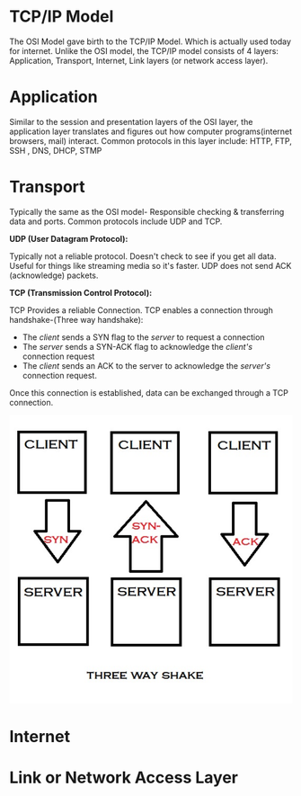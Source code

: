 # TCP/IP Model

The OSI Model gave birth to the TCP/IP Model. Which is actually used today for internet. Unlike the OSI model, the TCP/IP model consists of 4 layers: Application, Transport, Internet, Link layers (or network access layer).


# Application

Similar to the session and presentation layers of the OSI layer, the application layer translates and figures out how computer programs(internet browsers, mail) interact. Common protocols in this layer include: HTTP, FTP, SSH , DNS, DHCP, STMP

# Transport

Typically the  same as the OSI model- Responsible checking & transferring data and ports.  Common protocols include UDP and TCP.

**UDP (User Datagram Protocol):**

Typically not a reliable protocol. Doesn't check to see if you get all data. Useful for things like streaming media so it's faster. UDP does not send ACK (acknowledge) packets.

**TCP (Transmission Control Protocol):**

TCP Provides a reliable Connection. TCP enables a connection through handshake-(Three way handshake):

- The *client* sends a SYN flag to the *server* to request a connection
- The *server* sends a SYN-ACK flag to acknowledge the *client's* connection request
- The *client* sends an ACK to the server to acknowledge the *server's* connection request.

Once this connection is established, data can be exchanged through a TCP connection.

![3_handshake](https://github.com/sxcdennis/Network/blob/master/images/threewayshake.jpg?raw=true)


# Internet



# Link or Network Access Layer
